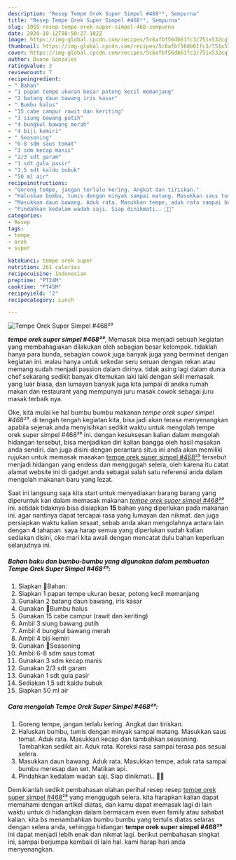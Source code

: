 ```yaml
---
description: "Resep Tempe Orek Super Simpel #468²⁹, Sempurna"
title: "Resep Tempe Orek Super Simpel #468²⁹, Sempurna"
slug: 1055-resep-tempe-orek-super-simpel-468-sempurna
date: 2020-10-12T08:50:27.102Z
image: https://img-global.cpcdn.com/recipes/5c6afbf56db61fc3/751x532cq70/tempe-orek-super-simpel-468⁹-foto-resep-utama.jpg
thumbnail: https://img-global.cpcdn.com/recipes/5c6afbf56db61fc3/751x532cq70/tempe-orek-super-simpel-468⁹-foto-resep-utama.jpg
cover: https://img-global.cpcdn.com/recipes/5c6afbf56db61fc3/751x532cq70/tempe-orek-super-simpel-468⁹-foto-resep-utama.jpg
author: Duane Gonzales
ratingvalue: 3
reviewcount: 7
recipeingredient:
- " Bahan"
- "1 papan tempe ukuran besar potong kecil memanjang"
- "2 batang daun bawang iris kasar"
- " Bumbu halus"
- "15 cabe campur rawit dan keriting"
- "3 siung bawang putih"
- "4 bungkul bawang merah"
- "4 biji kemiri"
- " Seasoning"
- "6-8 sdm saus tomat"
- "3 sdm kecap manis"
- "2/3 sdt garam"
- "1 sdt gula pasir"
- "1,5 sdt kaldu bubuk"
- "50 ml air"
recipeinstructions:
- "Goreng tempe, jangan terlalu kering. Angkat dan tiriskan."
- "Haluskan bumbu, tumis dengan minyak sampai matang. Masukkan saus tomat. Aduk rata. Masukkan kecap dan tambahkan seasoning. Tambahkan sedikit air. Aduk rata. Koreksi rasa sampai terasa pas sesuai selera."
- "Masukkan daun bawang. Aduk rata. Masukkan tempe, aduk rata sampai bumbu meresap dan set. Matikan api."
- "Pindahkan kedalam wadah saji. Siap dinikmati.. 🌷🌷"
categories:
- Resep
tags:
- tempe
- orek
- super

katakunci: tempe orek super 
nutrition: 261 calories
recipecuisine: Indonesian
preptime: "PT24M"
cooktime: "PT45M"
recipeyield: "2"
recipecategory: Lunch

---
```



![Tempe Orek Super Simpel #468²⁹](https://img-global.cpcdn.com/recipes/5c6afbf56db61fc3/751x532cq70/tempe-orek-super-simpel-468⁹-foto-resep-utama.jpg)

<b><i>tempe orek super simpel #468²⁹</i></b>, Memasak bisa menjadi sebuah kegiatan yang membahagiakan dilakukan oleh sebagian besar kelompok. tidaklah hanya para bunda, sebagian cowok juga banyak juga yang berminat dengan kegiatan ini. walau hanya untuk sekedar seru seruan dengan rekan atau memang sudah menjadi passion dalam dirinya. tidak asing lagi dalam dunia chef sekarang sedikit banyak ditemukan laki laki dengan skill memasak yang luar biasa, dan lumayan banyak juga kita jumpai di aneka rumah makan dan restaurant yang mempunyai juru masak cowok sebagai juru masak terbaik nya.

Oke, kita mulai ke hal bumbu bumbu makanan <i>tempe orek super simpel #468²⁹</i>. di tengah tengah kegiatan kita, bisa jadi akan terasa menyenangkan apabila sejenak anda menyisihkan sedikit waktu untuk mengolah tempe orek super simpel #468²⁹ ini. dengan kesuksesan kalian dalam mengolah hidangan tersebut, bisa menjadikan diri kalian bangga oleh hasil masakan anda sendiri. dan juga disini dengan perantara situs ini anda akan memiliki rujukan untuk memasak masakan <u>tempe orek super simpel #468²⁹</u> tersebut menjadi hidangan yang endess dan menggugah selera, oleh karena itu catat alamat website ini di gadget anda sebagai salah satu referensi anda dalam mengolah makanan baru yang lezat.




Saat ini langsung saja kita start untuk menyediakan barang barang yang diperuntuk kan dalam memasak makanan <u><i>tempe orek super simpel #468²⁹</i></u> ini. setidak tidaknya bisa disiapkan <b>15</b> bahan yang diperlukan pada makanan ini. agar nantinya dapat tercapai rasa yang lumayan dan nikmat. dan juga persiapkan waktu kalian sesaat, sebab anda akan mengolahnya antara lain dengan <b>4</b> tahapan. saya harap semua yang diperlukan sudah kalian sediakan disini, oke mari kita awali dengan mencatat dulu bahan keperluan selanjutnya ini.

<!--inarticleads1-->

##### Bahan baku dan bumbu-bumbu yang digunakan dalam pembuatan Tempe Orek Super Simpel #468²⁹:

1. Siapkan  🌷Bahan:
1. Siapkan 1 papan tempe ukuran besar, potong kecil memanjang
1. Gunakan 2 batang daun bawang, iris kasar
1. Gunakan  🌷Bumbu halus
1. Gunakan 15 cabe campur (rawit dan keriting)
1. Ambil 3 siung bawang putih
1. Ambil 4 bungkul bawang merah
1. Ambil 4 biji kemiri
1. Gunakan  🌷Seasoning
1. Ambil 6-8 sdm saus tomat
1. Gunakan 3 sdm kecap manis
1. Gunakan 2/3 sdt garam
1. Gunakan 1 sdt gula pasir
1. Sediakan 1,5 sdt kaldu bubuk
1. Siapkan 50 ml air




<!--inarticleads2-->

##### Cara mengolah Tempe Orek Super Simpel #468²⁹:

1. Goreng tempe, jangan terlalu kering. Angkat dan tiriskan.
1. Haluskan bumbu, tumis dengan minyak sampai matang. Masukkan saus tomat. Aduk rata. Masukkan kecap dan tambahkan seasoning. Tambahkan sedikit air. Aduk rata. Koreksi rasa sampai terasa pas sesuai selera.
1. Masukkan daun bawang. Aduk rata. Masukkan tempe, aduk rata sampai bumbu meresap dan set. Matikan api.
1. Pindahkan kedalam wadah saji. Siap dinikmati.. 🌷🌷




Demikianlah sedikit pembahasan olahan perihal resep resep <u>tempe orek super simpel #468²⁹</u> yang menggugah selera. kita harapkan kalian dapat memahami dengan artikel diatas, dan kamu dapat memasak lagi di lain waktu untuk di hidangkan dalam bermacam even even family atau sahabat kalian. kita bs menambahkan bumbu bumbu yang tertulis diatas selaras dengan selera anda, sehingga hidangan <b>tempe orek super simpel #468²⁹</b> ini dapat menjadi lebih enak dan nikmat lagi. berikut pembahasan singkat ini, sampai berjumpa kembali di lain hal. kami harap hari anda menyenangkan.
